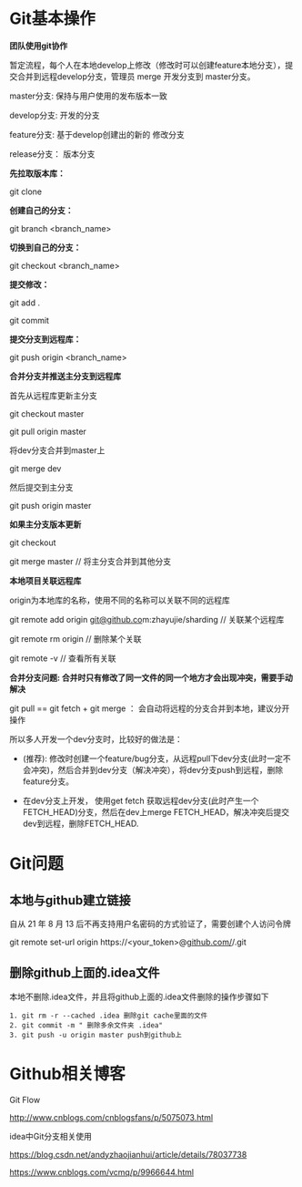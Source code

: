# Git基本操作

**团队使用git协作**

暂定流程，每个人在本地develop上修改（修改时可以创建feature本地分支），提交合并到远程develop分支，管理员 merge 开发分支到 master分支。

master分支:  保持与用户使用的发布版本一致

develop分支:  开发的分支

feature分支:  基于develop创建出的新的 修改分支

release分支：  版本分支

**先拉取版本库：**

git clone

**创建自己的分支：**

git branch <branch_name>

**切换到自己的分支：**

git checkout <branch_name>

**提交修改：**

git add .

git commit

**提交分支到远程库：**

git push origin <branch_name>

**合并分支并推送主分支到远程库**

首先从远程库更新主分支

git checkout master

git pull origin master   

将dev分支合并到master上

git merge dev

然后提交到主分支

git push origin master

**如果主分支版本更新**

git checkout <dev>

git merge master       // 将主分支合并到其他分支

**本地项目关联远程库**

origin为本地库的名称，使用不同的名称可以关联不同的远程库

git remote add origin [git@github.co](mailto:git@github.com)m:zhayujie/sharding    // 关联某个远程库

git remote rm origin                     // 删除某个关联

git remote -v                        // 查看所有关联

**合并分支问题: 合并时只有修改了同一文件的同一个地方才会出现冲突，需要手动解决**

git pull == git fetch + git merge  ： 会自动将远程的分支合并到本地，建议分开操作

所以多人开发一个dev分支时，比较好的做法是：

- (推荐): 修改时创建一个feature/bug分支，从远程pull下dev分支(此时一定不会冲突)，然后合并到dev分支（解决冲突），将dev分支push到远程，删除 feature分支。

- 在dev分支上开发， 使用get fetch 获取远程dev分支(此时产生一个 FETCH_HEAD)分支，然后在dev上merge  FETCH_HEAD，解决冲突后提交dev到远程，删除FETCH_HEAD.



# Git问题

## 本地与github建立链接

自从 21 年 8 月 13 后不再支持用户名密码的方式验证了，需要创建个人访问令牌

git remote set-url origin https://<your_token>@[github.com/](http://github.com/)<USERNAME>/<REPO>.git

## 删除github上面的.idea文件

本地不删除.idea文件，并且将github上面的.idea文件删除的操作步骤如下

	1. git rm -r --cached .idea 删除git cache里面的文件
	2. git commit -m " 删除多余文件夹 .idea"
	3. git push -u origin master push到github上



# Github相关博客

Git Flow

http://www.cnblogs.com/cnblogsfans/p/5075073.html

idea中Git分支相关使用

https://blog.csdn.net/andyzhaojianhui/article/details/78037738

https://www.cnblogs.com/vcmq/p/9966644.html



